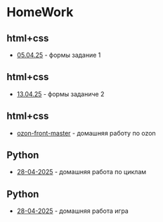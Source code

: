 # HomeWork
## html+css
- [05.04.25](html+css/05.04.25/) - формы задание 1

## html+css
- [13.04.25](html+css/05.04.25/) - формы заданиче 2

## html+css
- [ozon-front-master](html+css/ozon-front-master/) - домашняя работу по ozon

## Python
- [28-04-2025](Python/28-04-2025/) - домашняя работа по циклам

## Python
- [28-04-2025](Python/28-04-2025%20-%20игра/) - домашняя работа игра